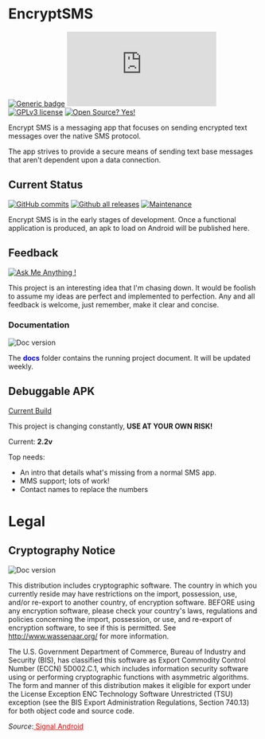 # EncryptSMS
[![Generic badge](https://img.shields.io/badge/Made_with-Kotlin-<COLOR>.svg)](https://shields.io/) [![Only 32 Kb](https://badge-size.herokuapp.com/Naereen/StrapDown.js/master/strapdown.min.js)](https://github.com/Naereen/StrapDown.js/blob/master/strapdown.min.js) [![GPLv3 license](https://img.shields.io/badge/License-GPLv3-blue.svg)](http://perso.crans.org/besson/LICENSE.html) [![Open Source? Yes!](https://badgen.net/badge/Open%20Source%20%3F/Yes%21/blue?icon=github)](https://github.com/Naereen/badges/)

Encrypt SMS is a messaging app that focuses on sending encrypted text messages over the native
SMS protocol.

The app strives to provide a secure means of sending text base messages that aren't dependent
upon a data connection.

## Current Status

[![GitHub commits](https://img.shields.io/github/commits-since/Naereen/StrapDown.js/v1.0.0.svg)](https://GitHub.com/Naereen/StrapDown.js/commit/) [![Github all releases](https://img.shields.io/github/downloads/Naereen/StrapDown.js/total.svg)](https://GitHub.com/Naereen/StrapDown.js/releases/) [![Maintenance](https://img.shields.io/badge/Maintained%3F-yes-green.svg)](https://GitHub.com/Naereen/StrapDown.js/graphs/commit-activity)

Encrypt SMS is in the early stages of development. Once a functional application is produced,
an apk to load on Android will be published here.

## Feedback

[![Ask Me Anything !](https://img.shields.io/badge/Ask%20me-anything-1abc9c.svg)](https://GitHub.com/Naereen/ama)

This project is an interesting idea that I'm chasing down. It would be foolish to assume my ideas are perfect and implemented to perfection. Any and all feedback is welcome, just remember, make it clear and concise.

### Documentation

![Doc version](https://img.shields.io/badge/doc.odt-v1.14-blueviolet)


The <span style="color:blue">**docs**</span> folder contains the running project document. It will be updated weekly.

## Debuggable APK

[Current Build](./docs/apk)

This project is changing constantly, **USE AT YOUR OWN RISK!**

Current: **2.2v**

Top needs:
* An intro that details what's missing from a normal SMS app.
* MMS support; lots of work!
* Contact names to replace the numbers

# Legal

## Cryptography Notice

![Doc version](https://img.shields.io/badge/Legal-NOTICE-critical)

This distribution includes cryptographic software. The country in which you currently reside may have restrictions on the import, possession, use, and/or re-export to another country, of encryption software. BEFORE using any encryption software, please check your country's laws, regulations and policies concerning the import, possession, or use, and re-export of encryption software, to see if this is permitted. See http://www.wassenaar.org/ for more information.

The U.S. Government Department of Commerce, Bureau of Industry and Security (BIS), has classified this software as Export Commodity Control Number (ECCN) 5D002.C.1, which includes information security software using or performing cryptographic functions with asymmetric algorithms. The form and manner of this distribution makes it eligible for export under the License Exception ENC Technology Software Unrestricted (TSU) exception (see the BIS Export Administration Regulations, Section 740.13) for both object code and source code.


*Source*:<a href="https://github.com/signalapp/libsignal-protocol-java" style="color:red"> Signal Android</a>

